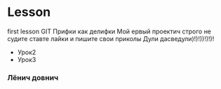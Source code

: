 # Lesson
first lesson GIT
Прифки как делифки
Мой ервый проектич строго не судите ставте лайки и пишите свои приколы
Дули дасведули)!)!))!)!)!

<ul>
  <li> Урок2 </li>
  <li> Урок3 </li>
</ul>
<h3> Лёнич довнич </h3>

